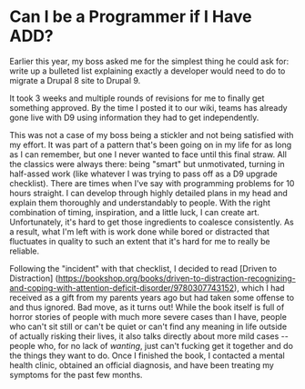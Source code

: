 # Can I be a Programmer if I Have ADD?
Earlier this year, my boss asked me for the simplest thing he could ask for: write up a bulleted list explaining exactly a developer would need to do to migrate a Drupal 8 site to Drupal 9. 

It took 3 weeks and multiple rounds of revisions for me to finally get something approved. By the time I posted it to our wiki, teams has already gone live with D9 using information they had to get independently.

This was not a case of my boss being a stickler and not being satisfied with my effort. It was part of a pattern that's been going on in my life for as long as I can remember, but one I never wanted to face until this final straw. All the classics were always there: being "smart" but unmotivated, turning in half-assed work (like whatever I was trying to pass off as a D9 upgrade checklist). There are times when I've say with programming problems for 10 hours straight. I can develop through highly detailed plans in my head and explain them thoroughly and understandably to people. With the right combination of timing, inspiration, and a little luck, I can create art. Unfortunately, it's hard to get those ingredients to coalesce consistently. As a result, what I'm left with is work done while bored or distracted that fluctuates in quality to such an extent that it's hard for me to really be reliable.

Following the "incident" with that checklist, I decided to read [Driven to Distraction] (https://bookshop.org/books/driven-to-distraction-recognizing-and-coping-with-attention-deficit-disorder/9780307743152), which I had received as a gift from my parents years ago but had taken some offense to and thus ignored. Bad move, as it turns out! While the book itself is full of horror stories of people with much more severe cases than I have, people who can't sit still or can't be quiet or can't find any meaning in life outside of actually risking their lives, it also talks directly about more mild cases -- people who, for no lack of _wanting_, just can't fucking get it together and do the things they want to do. Once I finished the book, I contacted a mental health clinic, obtained an official diagnosis, and have been treating my symptoms for the past few months.

